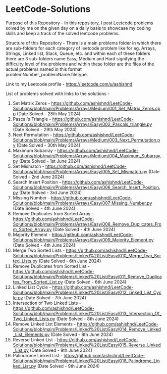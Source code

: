 # LeetCode-Solutions

Purpose of this Repository - 
In this repository, I post Leetcode problems solved by me on the given day on a daily basis to showcase my coding skills and keep a track of the solved leetcode problems.

Structure of this Repository - 
There is a main problems folder in which there are sub-folders for each category of leetcode problem like for eg. Arrays, Strings, Linked list, Stack, Queue, etc. and within each of these folders there are 3 sub-folders name Easy, Medium and Hard signifying the difficulty level of the problems and within these folder are the files of the actual problems named in this format problemNumber_problemName.filetype.

Link to my Leetcode profile - 
https://leetcode.com/u/ashishnd

List of problems solved with links to the solutions - 
1. Set Matrix Zeros - https://github.com/ashishnd/LeetCode-Solutions/blob/main/Problems/Arrays/Medium/001_Set_Matrix_Zeros.cpp (Date Solved - 28th May 2024)
2. Pascal's Triangle - https://github.com/ashishnd/LeetCode-Solutions/blob/main/Problems/Arrays/Easy/002_Pascals_triangle.py (Date Solved - 29th May 2024)
3. Next Permutation - https://github.com/ashishnd/LeetCode-Solutions/blob/main/Problems/Arrays/Medium/003_Next_Permutation.py (Date Solved - 30th May 2024)
4. Maximum Subarray - https://github.com/ashishnd/LeetCode-Solutions/blob/main/Problems/Arrays/Medium/004_Maximum_Subarray.py (Date Solved - 1st June 2024)
5. Set Mismatch - https://github.com/ashishnd/LeetCode-Solutions/blob/main/Problems/Arrays/Easy/005_Set_Mismatch.py (Date Solved - 2nd June 2024)
6. Search Insert Position - https://github.com/ashishnd/LeetCode-Solutions/blob/main/Problems/Arrays/Easy/006_Search_Insert_Position.py (Date Solved - 3rd June 2024)
7. Missing Number - https://github.com/ashishnd/LeetCode-Solutions/blob/main/Problems/Arrays/Easy/007_Missing_Number.py (Date Solved - 4th June 2024)
8. Remove Duplicates from Sorted Array - https://github.com/ashishnd/LeetCode-Solutions/blob/main/Problems/Arrays/Easy/008_Remove_Duplicates_From_Sorted_Array.py (Date Solved - 4th June 2024)
9. Majority Element - https://github.com/ashishnd/LeetCode-Solutions/blob/main/Problems/Arrays/Easy/009_Majority_Element.py (Date Solved - 4th June 2024)
10. Merge Two Sorted Lists - https://github.com/ashishnd/LeetCode-Solutions/blob/main/Problems/Linked%20List/Easy/010_Merge_Two_Sorted_Lists.py (Date Solved - 6th June 2024)
11. Remove Duplicates from Sorted List - https://github.com/ashishnd/LeetCode-Solutions/blob/main/Problems/Linked%20List/Easy/011_Remove_Duplicates_From_Sorted_List.py (Date Solved - 6th June 2024)
12. Linked List Cycle - https://github.com/ashishnd/LeetCode-Solutions/blob/main/Problems/Linked%20List/Easy/012_Linked_List_Cycle.py (Date Solved - 7th June 2024)
13. Intersection of Two Linked Lists - https://github.com/ashishnd/LeetCode-Solutions/blob/main/Problems/Linked%20List/Easy/013_Intersection_Of_Two_Linked_Lists.py (Date Solved - 8th June 2024)
14. Remove Linked List Elements - https://github.com/ashishnd/LeetCode-Solutions/blob/main/Problems/Linked%20List/Easy/014_Remove_Linked_List_Elements.py (Date Solved - 8th June 2024)
15. Reverse Linked List - https://github.com/ashishnd/LeetCode-Solutions/blob/main/Problems/Linked%20List/Easy/015_Reverse_Linked_List.py (Date Solved - 9th June 2024)
16. Palindrome Linked List - https://github.com/ashishnd/LeetCode-Solutions/blob/main/Problems/Linked%20List/Easy/016_Palindrome_Linked_List.py (Date Solved - 9th June 2024)
